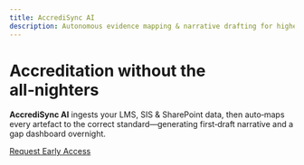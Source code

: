 ```yaml
---
title: AccrediSync AI
description: Autonomous evidence mapping & narrative drafting for higher‑ed accreditation.
---
```


# Accreditation without the all‑nighters

**AccrediSync AI** ingests your LMS, SIS & SharePoint data, then auto‑maps every artefact to the correct standard—generating first‑draft narrative and a gap dashboard overnight.

[Request Early Access](#contact)
